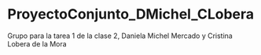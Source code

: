 # ProyectoConjunto_DMichel_CLobera
Grupo para la tarea 1 de la clase 2, Daniela Michel Mercado y Cristina Lobera de la Mora
